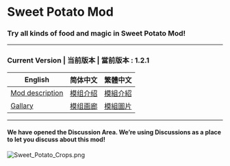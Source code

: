 # Sweet Potato Mod
### Try all kinds of food and magic in Sweet Potato Mod!
-----------------------------------------------------------------------------------------
### Current Version | 当前版本 | 當前版本 : 1.2.1

English | 简体中文 | 繁體中文
---------- | ---------- | ----------
[Mod description](https://github.com/Featurehouse/sweet_potato-release/blob/main/sweet_potato-description_en_us.md) | [模组介绍](https://github.com/Featurehouse/sweet_potato-release/blob/main/sweet_potato-description_zh_cn.md) | [模組介紹](https://github.com/Featurehouse/sweet_potato-release/blob/main/sweet_potato-description_zh_cn.md)
[Gallary](https://github.com/Featurehouse/sweet_potato-release/blob/main/Gallary.md) | [模组画廊](https://github.com/Featurehouse/sweet_potato-release/blob/main/Gallary.md) | [模組圖片](https://github.com/Featurehouse/sweet_potato-release/blob/main/Gallary.md) 
-----------------------
#### We have opened the Discussion Area. We’re using Discussions as a place to let you discuss about this mod!
![Sweet_Potato_Crops.png](https://i.loli.net/2020/11/23/zEqy5TQexFDAKuI.png)
